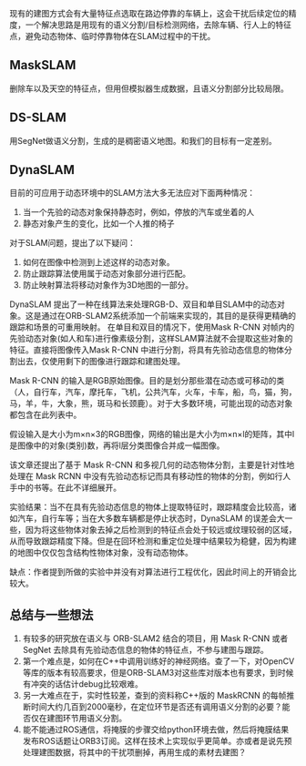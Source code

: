 现有的建图方式会有大量特征点选取在路边停靠的车辆上，这会干扰后续定位的精度，一个解决思路是用现有的语义分割/目标检测网络，去除车辆、行人上的特征点，避免动态物体、临时停靠物体在SLAM过程中的干扰。

## MaskSLAM
删除车以及天空的特征点，但用但模拟器生成数据，且语义分割部分比较局限。

## DS-SLAM
用SegNet做语义分割，生成的是稠密语义地图。和我们的目标有一定差别。

## DynaSLAM
目前的可应用于动态环境中的SLAM方法大多无法应对下面两种情况：
1. 当一个先验的动态对象保持静态时，例如，停放的汽车或坐着的人
2. 静态对象产生的变化，比如一个人推的椅子

对于SLAM问题，提出了以下疑问：
1. 如何在图像中检测到上述这样的动态对象。
2. 防止跟踪算法使用属于动态对象部分进行匹配。
3. 防止映射算法将移动对象作为3D地图的一部分。

DynaSLAM 提出了一种在线算法来处理RGB-D、双目和单目SLAM中的动态对象。这是通过在ORB-SLAM2系统添加一个前端来实现的，其目的是获得更精确的跟踪和场景的可重用映射。
在单目和双目的情况下，使用Mask R-CNN 对帧内的先验动态对象(如人和车)进行像素级分割，这样SLAM算法就不会提取这些对象的特征。直接将图像传入Mask R-CNN 中进行分割，将具有先验动态信息的物体分割出去，仅使用剩下的图像进行跟踪和建图处理。

Mask R-CNN 的输入是RGB原始图像。目的是划分那些潜在动态或可移动的类（人，自行车，汽车，摩托车，飞机，公共汽车，火车，卡车，船，鸟，猫，狗，马，羊，牛，大象，熊，斑马和长颈鹿）。对于大多数环境，可能出现的动态对象都包含在此列表中。

假设输入是大小为m×n×3的RGB图像，网络的输出是大小为m×n×l的矩阵，其中l是图像中的对象(类别)数，再将l层分类图像合并成一幅图像。

该文章还提出了基于 Mask R-CNN 和多视几何的动态物体分割，主要是针对性地处理在 Mask RCNN 中没有先验动态标记而具有移动性的物体的分割，例如行人手中的书等。在此不详细展开。

实验结果：当不在具有先验动态信息的物体上提取特征时，跟踪精度会比较高，诸如汽车，自行车等；当在大多数车辆都是停止状态时，DynaSLAM 的误差会大一些，因为将这些物体对象去掉之后检测到的特征点会处于较远或纹理较弱的区域，从而导致跟踪精度下降。但是在回环检测和重定位处理中结果较为稳健，因为构建的地图中仅仅包含结构性物体对象，没有动态物体。

缺点：作者提到所做的实验中并没有对算法进行工程优化，因此时间上的开销会比较大。

## 总结与一些想法
1. 有较多的研究放在语义与 ORB-SLAM2 结合的项目，用 Mask R-CNN 或者 SegNet 去除具有先验动态信息的物体的特征点，不参与建图与跟踪。
2. 第一个难点是，如何在C++中调用训练好的神经网络。查了一下，对OpenCV等库的版本有较高要求，但是ORB-SLAM3对这些库对版本也有要求，到时候有冲突的话估计debug比较艰难。
3. 另一大难点在于，实时性较差，查到的资料称C++版的 MaskRCNN 的每帧推断时间大约几百到2000毫秒，在定位环节是否还有调用语义分割的必要？能否仅在建图环节用语义分割。
4. 能不能通过ROS通信，将掩膜的步骤交给python环境去做，然后将掩膜结果发布ROS话题让ORB3订阅。这样在技术上实现似乎更简单。亦或者是说先预处理建图数据，将其中的干扰项删掉，再用生成的素材去建图？
